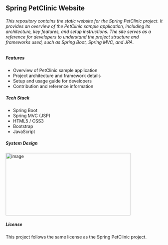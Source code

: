 ## Spring PetClinic Website

###### This repository contains the static website for the Spring PetClinic project. It provides an overview of the PetClinic sample application, including its architecture, key features, and setup instructions. The site serves as a reference for developers to understand the project structure and frameworks used, such as Spring Boot, Spring MVC, and JPA.



##### Features



* Overview of PetClinic sample application
* Project architecture and framework details
* Setup and usage guide for developers
* Contribution and reference information



##### Tech Stack



* Spring Boot
* Spring MVC (JSP)
* HTML5 / CSS3
* Bootstrap
* JavaScript

##### System Design



<img width="400" height="200" alt="image" src="https://github.com/user-attachments/assets/51527d2a-f6a7-488c-9a19-f0772038cd38" />




##### License



This project follows the same license as the Spring PetClinic project.

